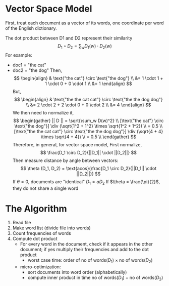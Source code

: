 # Vector Space Model
First, treat each document as a vector of its words, one coordinate per word of the English dictionary.

The dot product between D1 and D2 represent their similarity
$$D_1 \circ D_2 = \sum_{w} D_1(w) \cdot D_2(w)$$
For example:
- doc1 = "the cat"
- doc2 = "the dog"
Then,
$$
\begin{align}
& \text{"the cat"} \circ \text{"the dog"}  \\
&= 1 \cdot 1 + 1 \cdot 0 + 0 \cdot 1  \\
&= 1
\end{align}
$$
But,
$$
\begin{align}
& \text{"the the cat cat"} \circ \text{"the the dog dog"}  \\
&= 2 \cdot 2 + 2 \cdot 0 + 0 \cdot 2  \\
&= 4
\end{align}
$$
We then need to normalize it,
$$
\begin{gather}
|| D || = \sqrt{\sum_w D(w)^2} \\
[\text{"the cat"} \circ \text{"the dog"}] \div (\sqrt{1^2 + 1^2} \times \sqrt{1^2 + 1^2}) \\
= 0.5 \\
[\text{"the the cat cat"} \circ \text{"the the dog dog"}] \div (\sqrt{4 + 4} \times \sqrt{4 + 4}) \\
= 0.5 \\
\end{gather}
$$
Therefore, in general, for vector space model,
First normalize,
$$
\frac{D_1 \circ D_2}{||D_1|| \cdot ||D_2||}
$$
Then measure distance by angle between vectors:
$$
\theta (D_1, D_2) = \text{acos}(\frac{D_1 \circ D_2}{||D_1|| \cdot ||D_2||})
$$
If $\theta = 0$, documents are "identical" $D_1 = aD_2$
If $\theta = \frac{\pi}{2}$, they do not share a single word

# The Algorithm
1. Read file
2. Make word list (divide file into words)
3. Count frequencies of words
4. Compute dot product
	- For every word in the document, check if it appears in the other document; if yes multiply their frequencies and add to the dot product
		- worst case time: order of $\text{no of words}(D_1) \times \text{no of words}(D_2)$
	- micro-optimization:
		- sort documents into word order (alphabetically)
		- compute inner product in time $\text{no of words}(D_1) + \text{no of words}(D_2)$
	